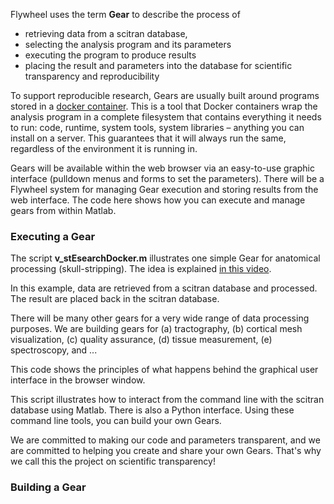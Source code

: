 Flywheel uses the term **Gear** to describe the process of

  * retrieving data from a scitran database,
  * selecting the analysis program and its parameters
  * executing the program to produce results
  * placing the result and parameters into the database for scientific transparency and reproducibility

To support reproducible research, Gears are usually built around programs stored in a [docker container](https://www.docker.com/what-docker).  This is a tool that Docker containers wrap the analysis program in a complete filesystem that contains everything it needs to run: code, runtime, system tools, system libraries – anything you can install on a server. This guarantees that it will always run the same, regardless of the environment it is running in.

Gears will be available within the web browser via an easy-to-use graphic interface (pulldown menus and forms to set the parameters).  There will be a Flywheel system for managing Gear execution and storing results from the web interface.  The code here shows how you can execute and manage gears from within Matlab.

### Executing a Gear

The script **v_stEsearchDocker.m** illustrates one simple Gear for anatomical processing (skull-stripping).  The idea is explained [in this video](https://youtu.be/eS7vRzhbpjg).  

In this example, data are retrieved from a scitran database and processed. The result are placed back in the scitran
database.

There will be many other gears for a very wide range of data processing purposes. We are building gears for (a) tractography, (b) cortical mesh visualization, (c) quality assurance, (d) tissue measurement, (e) spectroscopy, and ...

This code shows the principles of what happens behind the graphical user interface in the browser window.

This script illustrates how to interact from the command line with the scitran database using Matlab. There is also a Python interface.  Using these command line tools, you can build your own Gears.

We are committed to making our code and parameters transparent, and we are committed to helping you create and share your own Gears.  That's why we call this the project on scientific transparency!

### Building a Gear


